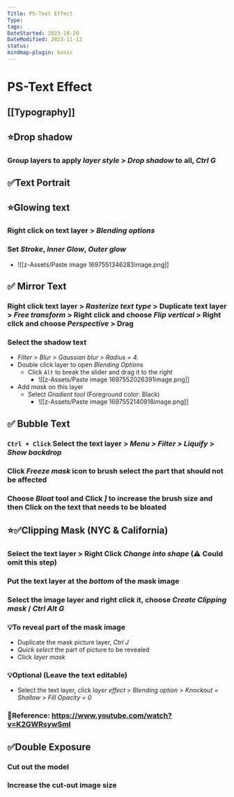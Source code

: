 ```yaml
---
Title: PS-Text Effect
Type: 
tags: 
DateStarted: 2023-10-20
DateModified: 2023-11-13
status: 
mindmap-plugin: basic
---
```


# PS-Text Effect

## [[Typography]]

## ⭐Drop shadow

### Group layers to apply *layer style > Drop shadow* to all, *Ctrl G*

## ✅Text Portrait

## ⭐Glowing text

### Right click on text layer > *Blending options*

### Set *Stroke*, *Inner Glow*, *Outer glow*
- ![[z-Assets/Paste image 1697551346283image.png]]

## ✅ Mirror Text

### Right click text layer > *Rasterize text type* > Duplicate text layer > *Free transform* > Right click and choose *Flip vertical* > Right click and choose *Perspective* > Drag

### Select the shadow text
- *Filter > Blur > Gaussian blur > Radius = 4.*
- Double click layer to open *Blending Options*
    - Click `Alt` to break the slider and drag it to the right
        - ![[z-Assets/Paste image 1697552026391image.png]]
- Add *mask* on this layer
    - Select *Gradient tool* (Foreground color: Black)
        - ![[z-Assets/Paste image 1697552140918image.png]]

## ✅ Bubble Text

### `Ctrl + Click` Select the text layer > *Menu > Filter > Liquify* > *Show backdrop*

### Click *Freeze mask* icon to brush select the part that should not be affected

### Choose *Bloat* tool and Click *]* to increase the brush size and then Click on the text that needs to be bloated

## ⭐✅Clipping Mask (NYC & California)

### Select the text layer > Right Click *Change into shape* (⚠️ Could omit this step)

### Put the text layer at the *bottom* of the mask image

### Select the image layer and right click it, choose *Create Clipping mask* / *Ctrl Alt G*

### 💡To reveal part of the mask image
- Duplicate the mask picture layer, *Ctrl J*
- *Quick select* the part of picture to be revealed
- Click *layer mask*

### 💡Optional (Leave the text editable)
- Select the text layer, click *layer effect* > *Blending option* > *Knockout = Shallow* > *Fill Opacity = 0*

### 📌Reference: https://www.youtube.com/watch?v=K2GWRsywSmI

## ✅Double Exposure

### Cut out the model

### Increase the cut-out image size